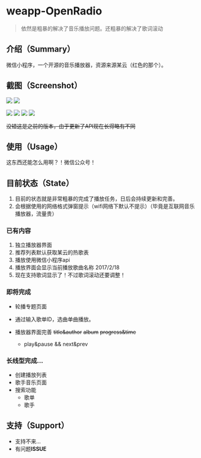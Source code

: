 # weapp-OpenRadio

> 依然是粗暴的解决了音乐播放问题。还粗暴的解决了歌词滚动

## 介绍（Summary）
微信小程序，一个开源的音乐播放器，资源来源某云（红色的那个）。

## 截图（Screenshot）
![](https://github.com/ColMugX/GitBed/raw/master/blog/weapp-openradio.gif)
![](https://github.com/ColMugX/GitBed/raw/master/weapp-openradio/1.gif)


![](https://github.com/ColMugX/GitBed/raw/master/weapp-openradio/2.gif)
![](https://github.com/ColMugX/GitBed/raw/master/weapp-openradio/3.gif)
![](https://github.com/ColMugX/GitBed/raw/master/weapp-openradio/4.gif)
![](https://github.com/ColMugX/GitBed/raw/master/weapp-openradio/5.gif)

~~没错这是之前的版本，由于更新了API现在长得略有不同~~

## 使用（Usage）
这东西还能怎么用啊？！微信公众号！

## 目前状态（State）
1. 目前的状态就是非常粗暴的完成了播放任务，日后会持续更新和完善。
2. 会根据使用的网络格式弹窗提示（wifi网络下默认不提示）（毕竟是互联网音乐播放器，流量贵）

### 已有内容
1. 独立播放器界面
2. 推荐列表默认获取某云的热歌表
3. 播放使用微信小程序api
4. 播放界面会显示当前播放歌曲名称
    2017/2/18
5. 现在支持歌词显示了！不过歌词滚动还要调整！

### 即将完成
* 轮播专题页面
* 通过输入歌单ID，选曲单曲播放。
* 播放器界面完善
    ~~title&author~~
    ~~album~~
    ~~progress&time~~
    
    * play&pause && next&prev

### 长线型完成…
* 创建播放列表
* 歌手音乐页面
* 搜索功能
    * 歌单
    * 歌手

## 支持（Support）
- 支持不来…
- 有问题**ISSUE**